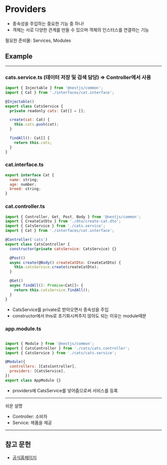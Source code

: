 # Providers

- 종속성을 주입하는 중요한 기능 중 하나!
- 객체는 서로 다양한 관계를 만들 수 있으며 객체의 인스터스를 연결하는 기능

필요한 준비물: Services, Modules

## Example
----

### **cats.service.ts** (데이터 저장 및 검색 담당) => Controller에서 사용
```js
import { Injectable } from '@nestjs/common';
import { Cat } from './interfaces/cat.interface';

@Injectable()
export class CatsService {
  private readonly cats: Cat[] = [];

  create(cat: Cat) {
    this.cats.push(cat);
  }

  findAll(): Cat[] {
    return this.cats;
  }
}

```

### **cat.interface.ts**

```js
export interface Cat {
  name: string;
  age: number;
  breed: string;
}
```

### **cat.controller.ts**

```js
import { Controller, Get, Post, Body } from '@nestjs/common';
import { CreateCatDto } from './dto/create-cat.dto';
import { CatsService } from './cats.service';
import { Cat } from './interfaces/cat.interface';

@Controller('cats')
export class CatsController {
  constructor(private catsService: CatsService) {}

  @Post()
  async create(@Body() createCatDto: CreateCatDto) {
    this.catsService.create(createCatDto);
  }

  @Get()
  async findAll(): Promise<Cat[]> {
    return this.catsService.findAll();
  }
}
```

- CatsService를 private로 받아오면서 종속성을 주입
- constructor에서 this로 초기화시켜주지 않아도 되는 이유는 module때문


### **app.module.ts**
```js

import { Module } from '@nestjs/common';
import { CatsController } from './cats/cats.controller';
import { CatsService } from './cats/cats.service';

@Module({
  controllers: [CatsController],
  providers: [CatsService],
})
export class AppModule {}
```
- providers에 CatsService를 넣어줌으로써 서비스를 등록


----

쉬운 설명

- Controller: 소비자
- Service: 제품을 제공


---

## 참고 문헌
- [공식홈페이지](https://docs.nestjs.com/providers)


